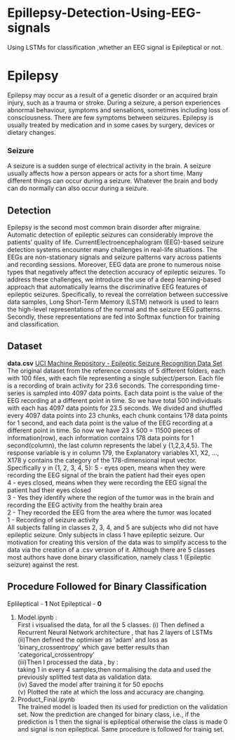 # Epillepsy-Detection-Using-EEG-signals
Using LSTMs for classification ,whether an EEG signal is Epileptical or not.

# Epilepsy
Epilepsy may occur as a result of a genetic disorder or an acquired brain injury, such as a trauma or stroke.
During a seizure, a person experiences abnormal behaviour, symptoms and sensations, sometimes including loss of consciousness. There are few symptoms between seizures.
Epilepsy is usually treated by medication and in some cases by surgery, devices or dietary changes.

### Seizure
A seizure is a sudden surge of electrical activity in the brain.
A seizure usually affects how a person appears or acts for a short time.
Many different things can occur during a seizure. Whatever the brain and body can do normally can also occur during a seizure.

## Detection 
Epilepsy is the second most common brain disorder after migraine. Automatic detection of epileptic seizures
can considerably improve the patients’ quality of life. CurrentElectroencephalogram (EEG)-based seizure detection systems
encounter many challenges in real-life situations. The EEGs
are non-stationary signals and seizure patterns vary across
patients and recording sessions. Moreover, EEG data are prone to
numerous noise types that negatively affect the detection accuracy
of epileptic seizures. To address these challenges, we introduce the
use of a deep learning-based approach that automatically learns
the discriminative EEG features of epileptic seizures. Specifically,
to reveal the correlation between successive data samples, Long Short-Term Memory (LSTM)
network is used to learn the high-level representations of the normal and the seizure EEG patterns. Secondly, these representations
are fed into Softmax function for training and classification.

## Dataset
**data.csv**
[UCI Machine Repository - Epileptic Seizure Recognition Data Set ](https://archive.ics.uci.edu/ml/datasets/Epileptic+Seizure+Recognition)  
The original dataset from the reference consists of 5 different folders, each with 100 files, with each file representing a single subject/person. Each file is a recording of brain activity for 23.6 seconds. The corresponding time-series is sampled into 4097 data points. Each data point is the value of the EEG recording at a different point in time. So we have total 500 individuals with each has 4097 data points for 23.5 seconds.
We divided and shuffled every 4097 data points into 23 chunks, each chunk contains 178 data points for 1 second, and each data point is the value of the EEG recording at a different point in time. So now we have 23 x 500 = 11500 pieces of information(row), each information contains 178 data points for 1 second(column), the last column represents the label y {1,2,3,4,5}. 
The response variable is y in column 179, the Explanatory variables X1, X2, ..., X178 
y contains the category of the 178-dimensional input vector. Specifically y in {1, 2, 3, 4, 5}: 
5 - eyes open, means when they were recording the EEG signal of the brain the patient had their eyes open  
4 - eyes closed, means when they were recording the EEG signal the patient had their eyes closed  
3 - Yes they identify where the region of the tumor was in the brain and recording the EEG activity from the healthy brain area  
2 - They recorded the EEG from the area where the tumor was located  
1 - Recording of seizure activity  
All subjects falling in classes 2, 3, 4, and 5 are subjects who did not have epileptic seizure. Only subjects in class 1 have epileptic seizure. Our motivation for creating this version of the data was to simplify access to the data via the creation of a .csv version of it. Although there are 5 classes most authors have done binary classification, namely class 1 (Epileptic seizure) against the rest.

## Procedure Followed for Binary Classification 
   Eplileptical - **1**
   Not Epileptical - **0**
1. Model.ipynb :  
    First i visualised the data, for all the 5 classes. 
    (i) Then defined a Recurrent Neural Network architecture , that has 2 layers of LSTMs  
    (ii)Then defined the optimiser as 'adam' and loss as 'binary_crossentropy' which gave better results than 'categorical_crossentropy'  
    (iii)Then I processed the data , by :  
      taking 1 in every 4 samples,then normalising the data and used the previously splitted test data as validation data.  
    (iv) Saved the model after training it for 50 epochs  
    (v) Plotted the rate at which the loss and accuracy are changing.  
2. Product_Final.ipynb  
  The trained model is loaded then its used for prediction on the validation set.
  Now the prediction are changed for binary class, i.e., if the prediction is 1 then the signal is epileptical otherwise the class is made 0 and signal is non epileptical.
  Same procedure is followed for trainig set.
    
    






